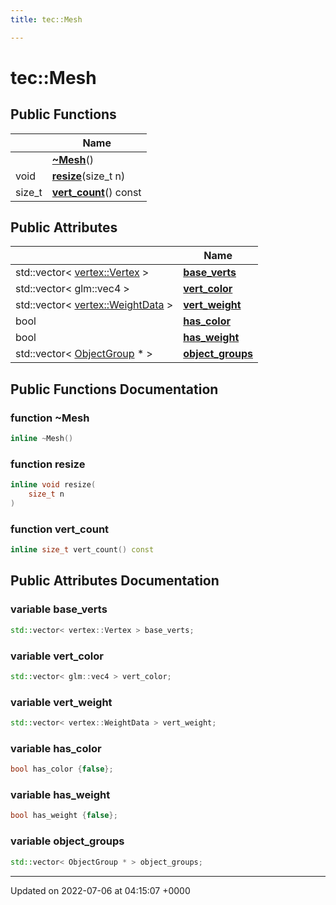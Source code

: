 ```yaml
---
title: tec::Mesh

---
```


# tec::Mesh





## Public Functions

|                | Name           |
| -------------- | -------------- |
| | **[~Mesh](/engine/Classes/structtec_1_1_mesh/#function-~mesh)**() |
| void | **[resize](/engine/Classes/structtec_1_1_mesh/#function-resize)**(size_t n) |
| size_t | **[vert_count](/engine/Classes/structtec_1_1_mesh/#function-vert-count)**() const |

## Public Attributes

|                | Name           |
| -------------- | -------------- |
| std::vector< [vertex::Vertex](/engine/Classes/structtec_1_1vertex_1_1_vertex/) > | **[base_verts](/engine/Classes/structtec_1_1_mesh/#variable-base-verts)**  |
| std::vector< glm::vec4 > | **[vert_color](/engine/Classes/structtec_1_1_mesh/#variable-vert-color)**  |
| std::vector< [vertex::WeightData](/engine/Classes/structtec_1_1vertex_1_1_weight_data/) > | **[vert_weight](/engine/Classes/structtec_1_1_mesh/#variable-vert-weight)**  |
| bool | **[has_color](/engine/Classes/structtec_1_1_mesh/#variable-has-color)**  |
| bool | **[has_weight](/engine/Classes/structtec_1_1_mesh/#variable-has-weight)**  |
| std::vector< [ObjectGroup](/engine/Classes/structtec_1_1_object_group/) * > | **[object_groups](/engine/Classes/structtec_1_1_mesh/#variable-object-groups)**  |

## Public Functions Documentation

### function ~Mesh

```cpp
inline ~Mesh()
```


### function resize

```cpp
inline void resize(
    size_t n
)
```


### function vert_count

```cpp
inline size_t vert_count() const
```


## Public Attributes Documentation

### variable base_verts

```cpp
std::vector< vertex::Vertex > base_verts;
```


### variable vert_color

```cpp
std::vector< glm::vec4 > vert_color;
```


### variable vert_weight

```cpp
std::vector< vertex::WeightData > vert_weight;
```


### variable has_color

```cpp
bool has_color {false};
```


### variable has_weight

```cpp
bool has_weight {false};
```


### variable object_groups

```cpp
std::vector< ObjectGroup * > object_groups;
```


-------------------------------

Updated on 2022-07-06 at 04:15:07 +0000